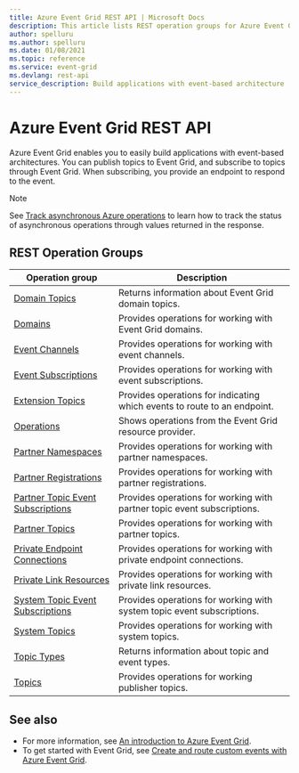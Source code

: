 ```yaml
---
title: Azure Event Grid REST API | Microsoft Docs
description: This article lists REST operation groups for Azure Event Grid. 
author: spelluru
ms.author: spelluru
ms.date: 01/08/2021
ms.topic: reference
ms.service: event-grid
ms.devlang: rest-api
service_description: Build applications with event-based architecture
---
```


# Azure Event Grid REST API

Azure Event Grid enables you to easily build applications with event-based architectures. You can publish topics to Event Grid, and subscribe to topics through Event Grid. When subscribing, you provide an endpoint to respond to the event. 

> [!NOTE]
> See [Track asynchronous Azure operations](https://docs.microsoft.com/azure/azure-resource-manager/management/async-operations) to learn how to track the status of asynchronous operations through values returned in the response. 

## REST Operation Groups 

| Operation group | Description                                                        |
|-----------------|--------------------------------------------------------------------|
| [Domain Topics](/rest/api/eventgrid/version2020-10-15-preview/domaintopics) | Returns information about Event Grid domain topics. |
| [Domains](/rest/api/eventgrid/version2020-10-15-preview/domains) | Provides operations for working with Event Grid domains. |
| [Event Channels](/rest/api/eventgrid/version2020-10-15-preview/eventchannels) | Provides operations for working with event channels. |
| [Event Subscriptions](/rest/api/eventgrid/version2020-10-15-preview/eventsubscriptions) | Provides operations for working with event subscriptions. |
| [Extension Topics](/rest/api/eventgrid/version2020-10-15-preview/extensiontopics) | Provides operations for indicating which events to route to an endpoint. |
| [Operations](/rest/api/eventgrid/version2020-10-15-preview/operations) | Shows operations from the Event Grid resource provider. |
| [Partner Namespaces](/rest/api/eventgrid/version2020-10-15-preview/partnernamespaces) | Provides operations for working with partner namespaces. |
| [Partner Registrations](/rest/api/eventgrid/version2020-10-15-preview/partnerregistrations) | Provides operations for working with partner registrations. |
| [Partner Topic Event Subscriptions](/rest/api/eventgrid/version2020-10-15-preview/partnertopiceventsubscriptions) | Provides operations for working with partner topic event subscriptions. |
| [Partner Topics](/rest/api/eventgrid/version2020-10-15-preview/partnertopics) | Provides operations for working with partner topics. |
| [Private Endpoint Connections](/rest/api/eventgrid/version2020-10-15-preview/privateendpointconnections) | Provides operations for working with private endpoint connections. |
| [Private Link Resources](/rest/api/eventgrid/version2020-10-15-preview/privatelinkresources) | Provides operations for working with private link resources. |
| [System Topic Event Subscriptions](/rest/api/eventgrid/version2020-10-15-preview/systemtopiceventsubscriptions) | Provides operations for working with system topic event subscriptions. |
| [System Topics](/rest/api/eventgrid/version2020-10-15-preview/systemtopics) | Provides operations for working with system topics. |
| [Topic Types](/rest/api/eventgrid/version2020-10-15-preview/topictypes) | Returns information about topic and event types. |
| [Topics](/rest/api/eventgrid/version2020-10-15-preview/topics) | Provides operations for working publisher topics. |

## See also

- For more information, see [An introduction to Azure Event Grid](https://docs.microsoft.com/azure/event-grid/overview).
- To get started with Event Grid, see [Create and route custom events with Azure Event Grid](https://docs.microsoft.com/azure/event-grid/custom-event-quickstart).
